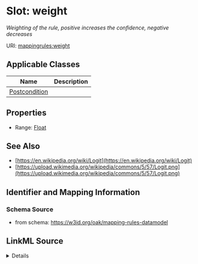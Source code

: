 # Slot: weight
_Weighting of the rule, positive increases the confidence, negative decreases_


URI: [mappingrules:weight](https://w3id.org/oak/mapping-rules-datamodel/weight)



<!-- no inheritance hierarchy -->




## Applicable Classes

| Name | Description |
| --- | --- |
[Postcondition](Postcondition.md) | 






## Properties

* Range: [Float](Float.md)







## See Also

* [https://en.wikipedia.org/wiki/Logit](https://en.wikipedia.org/wiki/Logit)
* [https://upload.wikimedia.org/wikipedia/commons/5/57/Logit.png](https://upload.wikimedia.org/wikipedia/commons/5/57/Logit.png)

## Identifier and Mapping Information







### Schema Source


* from schema: https://w3id.org/oak/mapping-rules-datamodel




## LinkML Source

<details>
```yaml
name: weight
description: Weighting of the rule, positive increases the confidence, negative decreases
from_schema: https://w3id.org/oak/mapping-rules-datamodel
see_also:
- https://en.wikipedia.org/wiki/Logit
- https://upload.wikimedia.org/wikipedia/commons/5/57/Logit.png
rank: 1000
alias: weight
owner: Postcondition
domain_of:
- Postcondition
range: float

```
</details>